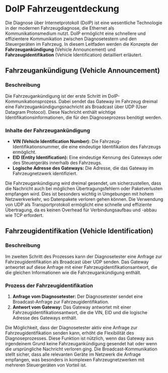 # DoIP Fahrzeugentdeckung

Die Diagnose über Internetprotokoll (DoIP) ist eine wesentliche Technologie in der modernen Fahrzeugdiagnose, die Ethernet als Kommunikationsmedium nutzt. DoIP ermöglicht eine schnellere und effizientere Kommunikation zwischen Diagnosetestern und den Steuergeräten im Fahrzeug. In diesem Leitfaden werden die Konzepte der **Fahrzeugankündigung** (Vehicle Announcement) und **Fahrzeugidentifikation** (Vehicle Identification) detailliert erläutert.

## Fahrzeugankündigung (Vehicle Announcement)

### Beschreibung

Die Fahrzeugankündigung ist der erste Schritt im DoIP-Kommunikationsprozess. Dabei sendet das Gateway im Fahrzeug dreimal eine Fahrzeugankündigungsnachricht als Broadcast über UDP (User Datagram Protocol). Diese Nachricht enthält wichtige Identifikationsinformationen, die für den Diagnoseprozess benötigt werden.

### Inhalte der Fahrzeugankündigung

- **VIN (Vehicle Identification Number):** Die Fahrzeug-Identifikationsnummer, die eine eindeutige Identifikation des Fahrzeugs ermöglicht.
- **EID (Entity Identification):** Eine eindeutige Kennung des Gateways oder des Steuergeräts innerhalb des Fahrzeugs.
- **Logische Adresse des Gateways:** Die Adresse, die das Gateway im Fahrzeugnetzwerk identifiziert.

Die Fahrzeugankündigung wird dreimal gesendet, um sicherzustellen, dass die Nachricht auch bei möglichen Übertragungsfehlern oder Paketverlusten empfangen wird. Dies ist besonders wichtig in Umgebungen mit hohem Netzwerkverkehr, wo Datenpakete verloren gehen können. Die Verwendung von UDP als Transportprotokoll ermöglicht eine schnelle und effiziente Übertragung, da es keinen Overhead für Verbindungsaufbau und -abbau wie TCP erfordert.

## Fahrzeugidentifikation (Vehicle Identification)

### Beschreibung

Im zweiten Schritt des Prozesses kann der Diagnosetester eine Anfrage zur Fahrzeugidentifikation als Broadcast über UDP senden. Das Gateway antwortet auf diese Anfrage mit einer Fahrzeugidentifikationsantwort, die die gleichen Informationen wie die Fahrzeugankündigung enthält.

### Prozess der Fahrzeugidentifikation

1. **Anfrage vom Diagnosetester:** Der Diagnosetester sendet eine Broadcast-Anfrage zur Fahrzeugidentifikation.
2. **Antwort vom Gateway:** Das Gateway antwortet mit einer Fahrzeugidentifikationsantwort, die die VIN, EID und die logische Adresse des Gateways enthält.

Die Möglichkeit, dass der Diagnosetester aktiv eine Anfrage zur Fahrzeugidentifikation senden kann, erhöht die Flexibilität des Diagnoseprozesses. Diese Funktion ist nützlich, wenn das Gateway aus irgendeinem Grund keine Fahrzeugankündigung gesendet hat oder wenn die ursprüngliche Nachricht verloren ging. Die Broadcast-Kommunikation stellt sicher, dass alle relevanten Geräte im Netzwerk die Anfrage empfangen, was besonders in komplexen Fahrzeugnetzwerken mit mehreren Steuergeräten von Vorteil ist.
